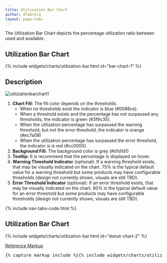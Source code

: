 ```yaml
---
title: Utilization Bar Chart
author: dlabrecq
layout: page-tabs
---
```

<div class="tab-content">
  <div role="tabpanel" class="tab-pane active" id="overview">
    <p>The Utilization Bar Chart depicts the percentage utilization ratio between used and available.</p>
    <h2 id="example-overview-1">Utilization Bar Chart</h2>
    <div class="row">
      <div class="col-md-5 col-center">
        <div class="example-pf">
          <div class="cards-pf">
            <div class="container-fluid container-cards-pf">
              <div class="row row-cards-pf">
                <div class="col-md-12">
                  <!-- Important:  if you need to nest additional .row within a .row.row-cards-pf, do *not* use .row-cards-pf on the nested .row  -->
                  {% include widgets/charts/utilization-bar.html id="bar-chart-1" %}
                </div>
              </div>
            </div>
          </div>
        </div>
      </div>
    </div>
  </div>
  <div role="tabpanel" class="tab-pane" id="design">
    <h2>Description</h2>
    <div class="row">
      <div class="col-md-7 col-lg-5">
        <img src="{{site.baseurl}}assets/img/utilziationbarchart1.png" alt="utilziationbarchart1"/>
      </div>
      <div class="col-md-5 col-lg-7">
        <ol>
          <li><b>Chart Fill:</b> The fill color depends on the thresholds.
            <ul>
              <li>When no thresholds exist the indicator is blue (#0088ce).</li>
              <li>When a threshold exists and the percentage has not surpassed any thresholds, the indicator is green (#3f9c35).</li>
              <li>When the utilization percentage has surpassed the warning threshold, but not the error threshold, the indicator is orange (#ec7a08)</li>
              <li>When the utilization percentage has surpassed the error threshold, the indicator is is red (#cc0000).</li>
            </ul>
            <li><b>Background Fill:</b> The background color is grey (#d1d1d1)</li>
          </li>
          <li><b>Tooltip:</b> It is recommend that the percentage is displayed on hover.</li>
          <li><b>Warning Threshold Indicator</b> (optional):  If a warning threshold exists, that may be visually indicated on the chart. 75% is the typical default value for a warning threshold but some products may have configurable thresholds (design not currently shown, visuals are still TBD).</li>
          <li><b>Error Threshold Indicator</b> (optional): If an error threshold exists, that may be visually indicated on the chart. 90% is the typical default value for an error threshold but some products may have configurable thresholds (design not currently shown, visuals are still TBD).</li>
        </ol>
      </div>
    </div>
  </div>
  <div role="tabpanel" class="tab-pane" id="code">
    {% include nav-tabs-code.html %}
    <div class="tab-content">
      <div role="tabpanel" class="tab-pane nested active" id="html-css">
        <h2 id="example-code-1">Utilization Bar Chart</h2>
        <div class="row">
          <div class="col-md-5 col-center">
            <div class="example-pf">
              <div class="example-pf-demo example-pf-demo-no-padding">
                <div class="cards-pf">
                  <div class="container-fluid container-cards-pf">
                    <div class="row row-cards-pf">
                      <div class="col-md-12">
                        <!-- Important:  if you need to nest additional .row within a .row.row-cards-pf, do *not* use .row-cards-pf on the nested .row  -->
                        {% include widgets/charts/utilization-bar.html id="donut-chart-2" %}
                      </div>
                    </div>
                  </div>
                </div>
              </div>
            </div>
          </div>
        </div>
        <p class="reference-markup"><a class="collapse-toggle" data-toggle="collapse" aria-expanded="true" aria-controls="markup-1" href="#markup-1">Reference Markup</a></p>
        <div class="collapse in" id="markup-1">
          <pre class="prettyprint">{% capture markup_include %}{% include widgets/charts/utilization-bar.html id="donut-chart-2" %}{% endcapture %}{{ markup_include | xml_escape }}</pre>
        </div>
      </div>
      <div role="tabpanel" class="tab-pane nested" id="angular">
        <div ng-app="docsApp" ng-controller="DocsController" class="content">
          <div ng-include src="'/components/angular-patternfly/dist/docs/partials/api/patternfly.charts.directive.pfUtilizationBarChart.html'"></div>
        </div>
      </div>
    </div>
  </div>
</div>
